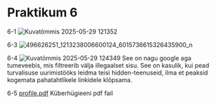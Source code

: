# Praktikum 6

6-1
![Kuvatõmmis 2025-05-29 121352](https://github.com/user-attachments/assets/0cc89608-429c-4813-885c-8c3c2e054eaf)

6-3
![496626251_1213238006600124_6015736615326435900_n](https://github.com/user-attachments/assets/a72d5244-a3ce-4d3b-8148-bf62ed24c742)

6-4
![Kuvatõmmis 2025-05-29 124349](https://github.com/user-attachments/assets/e9599bf9-cba4-4c24-8c87-a0879602a311)
See on nagu google aga tumeveebis, mis filtreerib välja illegaalset sisu. See on kasulik, kui pead turvalisuse uurimistööks leidma teisi hidden-teenuseid, ilma et peaksid kogemata pahatahtlikele linkidele klõpsama. 

6-5
[profile.pdf](https://github.com/user-attachments/files/20502699/profile.pdf)
Küberhügieeni pdf fail
